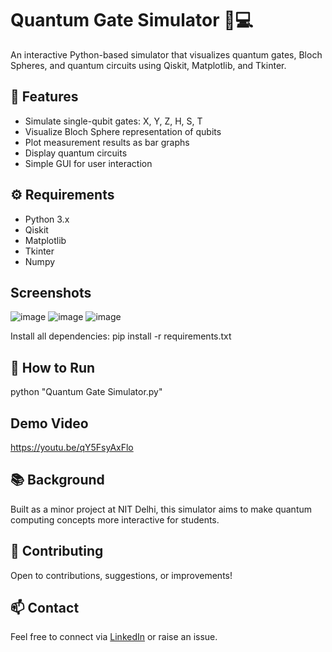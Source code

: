 # Quantum Gate Simulator 🔮💻

An interactive Python-based simulator that visualizes quantum gates, Bloch Spheres, and quantum circuits using Qiskit, Matplotlib, and Tkinter.

## 📌 Features
- Simulate single-qubit gates: X, Y, Z, H, S, T
- Visualize Bloch Sphere representation of qubits
- Plot measurement results as bar graphs
- Display quantum circuits
- Simple GUI for user interaction

## ⚙️ Requirements
- Python 3.x
- Qiskit
- Matplotlib
- Tkinter
- Numpy

## Screenshots
![image](https://github.com/user-attachments/assets/963bf7d6-137e-432f-8918-f2e14b5092be)
![image](https://github.com/user-attachments/assets/5868bc85-bd88-4cce-8000-4c42eb4c81ec)
![image](https://github.com/user-attachments/assets/fa080e1a-4c98-4788-ab15-9d35a6d9bac2)


Install all dependencies:
pip install -r requirements.txt

## 🚀 How to Run
python "Quantum Gate Simulator.py"

## Demo Video
https://youtu.be/qY5FsyAxFlo

## 📚 Background
Built as a minor project at NIT Delhi, this simulator aims to make quantum computing concepts more interactive for students.

## 🤝 Contributing
Open to contributions, suggestions, or improvements!

## 📫 Contact
Feel free to connect via [LinkedIn](#) or raise an issue.
